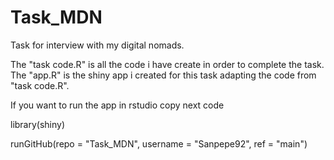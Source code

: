 # Task_MDN
Task for interview with my digital nomads.

The "task code.R" is all the code i have create in order to complete the task. The "app.R" is the shiny app i created for this task adapting the code from "task code.R".

If you want to run the app in rstudio copy next code

library(shiny)

runGitHub(repo = "Task_MDN", username = "Sanpepe92", ref = "main")
